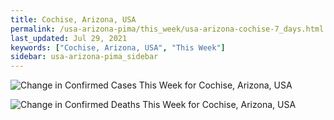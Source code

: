 ```yaml
---
title: Cochise, Arizona, USA
permalink: /usa-arizona-pima/this_week/usa-arizona-cochise-7_days.html
last_updated: Jul 29, 2021
keywords: ["Cochise, Arizona, USA", "This Week"]
sidebar: usa-arizona-pima_sidebar
---
```


![Change in Confirmed Cases This Week for Cochise, Arizona, USA](/covid_tracker/images/graphs/usa-arizona-cochise-delta_confirmed-7_days_graph.png)

![Change in Confirmed Deaths This Week for Cochise, Arizona, USA](/covid_tracker/images/graphs/usa-arizona-cochise-delta_deaths-7_days_graph.png)
